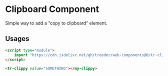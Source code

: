 # Clipboard Component

Simple way to add a "copy to clipboard" element. 

## Usages

```html
<script type="module">
    import "https://cdn.jsdelivr.net/gh/treeder/web-components@0/tr-clippy/tr-clippy.js"
</script>

<tr-clippy value="SOMETHING"></my-clippy> 
```

